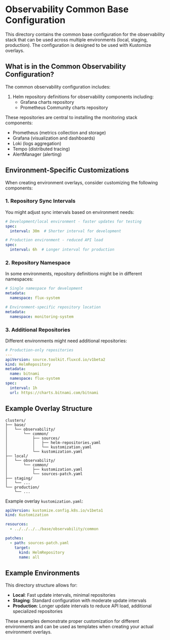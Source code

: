 # Observability Common Base Configuration

This directory contains the common base configuration for the observability stack that can be used across multiple environments (local, staging, production). The configuration is designed to be used with Kustomize overlays.

## What is in the Common Observability Configuration?

The common observability configuration includes:

1. Helm repository definitions for observability components including:
   - Grafana charts repository
   - Prometheus Community charts repository

These repositories are central to installing the monitoring stack components:
- Prometheus (metrics collection and storage)
- Grafana (visualization and dashboards)
- Loki (logs aggregation)
- Tempo (distributed tracing)
- AlertManager (alerting)

## Environment-Specific Customizations

When creating environment overlays, consider customizing the following components:

### 1. Repository Sync Intervals

You might adjust sync intervals based on environment needs:

```yaml
# Development/local environment - faster updates for testing
spec:
  interval: 30m  # Shorter interval for development

# Production environment - reduced API load
spec:
  interval: 6h  # Longer interval for production
```

### 2. Repository Namespace

In some environments, repository definitions might be in different namespaces:

```yaml
# Single namespace for development
metadata:
  namespace: flux-system

# Environment-specific repository location
metadata:
  namespace: monitoring-system
```

### 3. Additional Repositories

Different environments might need additional repositories:

```yaml
# Production-only repositories
---
apiVersion: source.toolkit.fluxcd.io/v1beta2
kind: HelmRepository
metadata:
  name: bitnami
  namespace: flux-system
spec:
  interval: 1h
  url: https://charts.bitnami.com/bitnami
```

## Example Overlay Structure

```
clusters/
├── base/
│   └── observability/
│       └── common/
│           ├── sources/
│           │   ├── helm-repositories.yaml
│           │   └── kustomization.yaml
│           └── kustomization.yaml
├── local/
│   └── observability/
│       └── common/
│           ├── kustomization.yaml
│           └── sources-patch.yaml
├── staging/
│   └── ...
└── production/
    └── ...
```

Example overlay `kustomization.yaml`:
```yaml
apiVersion: kustomize.config.k8s.io/v1beta1
kind: Kustomization

resources:
  - ../../../../base/observability/common

patches:
  - path: sources-patch.yaml
    target:
      kind: HelmRepository
      name: all
```

## Example Environments

This directory structure allows for:
- **Local**: Fast update intervals, minimal repositories
- **Staging**: Standard configuration with moderate update intervals
- **Production**: Longer update intervals to reduce API load, additional specialized repositories

These examples demonstrate proper customization for different environments and can be used
as templates when creating your actual environment overlays. 
